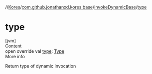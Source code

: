 //[Kores](../../index.md)/[com.github.jonathanxd.kores.base](../index.md)/[InvokeDynamicBase](index.md)/[type](type.md)



# type  
[jvm]  
Content  
open override val [type](type.md): [Type](https://docs.oracle.com/javase/8/docs/api/java/lang/reflect/Type.html)  
More info  


Return type of dynamic invocation

  



